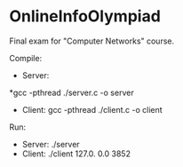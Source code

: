 # OnlineInfoOlympiad
Final exam for "Computer Networks" course.

Compile:
* Server: 

*gcc -pthread ./server.c -o server

* Client: gcc -pthread ./client.c -o client

Run:
* Server: ./server
* Client: ./client 127.0. 0.0 3852
